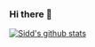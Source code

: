 ### Hi there 👋
[![Sidd's github stats](https://github-readme-stats.vercel.app/api?username=cybersiddhu&show_icons=true&theme=nord)](https://github.com/anuraghazra/github-readme-stats)
